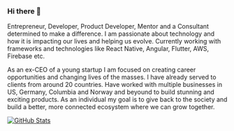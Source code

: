 ### Hi there 👋

<!--
**usamamoinakhter/usamamoinakhter** is a ✨ _special_ ✨ repository because its `README.md` (this file) appears on your GitHub profile.

Here are some ideas to get you started:

- 🔭 I’m currently working on ...
- 🌱 I’m currently learning ...
- 👯 I’m looking to collaborate on ...
- 🤔 I’m looking for help with ...
- 💬 Ask me about ...
- 📫 How to reach me: ...
- 😄 Pronouns: ...
- ⚡ Fun fact: ...
-->

Entrepreneur, Developer, Product Developer, Mentor and a Consultant determined to make a difference.
I am passionate about technology and how it is impacting our lives and helping us evolve. Currently working with frameworks and technologies like React Native, Angular, Flutter, AWS, Firebase etc.

As an ex-CEO of a young startup I am focused on creating career opportunities and changing lives of the masses. I have already served to clients from around 20 countries. Have worked with multiple businesses in US, Germany, Columbia and Norway and beyound to build stunning and exciting products.
As an individual my goal is to give back to the society and build a better, more connected ecosystem where we can grow together. 

<a href="https://github.com/usamamoinakhter/usamamoinakhter">
  <img align="center" src="https://github-readme-stats.vercel.app/api?username=usamamoinakhter&show_icons=true&line_height=27&count_private=true&title_color=ffffff&text_color=c9cacc&icon_color=2bbc8a&bg_color=1d1f21" alt="GitHub Stats" />
</a>
